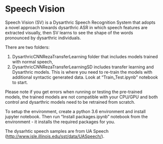 # Speech Vision
Speech Vision (SV) is  a Dysarthric Speech Recognition System  that adopts a novel approach towards dysarthric ASR in which speech features are extracted visually, then SV learns to  see the shape of the words pronounced by dysarthric individuals.

There are two folders:

1.	DysarthricCNNRezaTransferLearning folder that includes models trained with normal speech,
2.	DysarthricCNNRezaTransferLearningSD includes transfer learning and Dysarthric models. This is where you need to re-train the models with additional syntactic generated data. Look at “Train_Test.ipynb” notebook to start.

Please note if you get errors when running or testing the pre-trained models, the trained models are not compatible with your CPU/GPU and both control and dysarthric models need to be retrained from scratch. 

To setup the environment, create a python 3.6 environment and install jupyter notebook. Then run “Install packages.ipynb” notebook from the environment - it installs the required packages for you.

The dysarhtic speech samples are from UA Speech (http://www.isle.illinois.edu/sst/data/UASpeech/).
